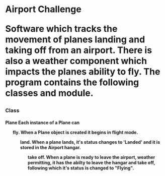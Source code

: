 <h1>Airport Challenge

Software which tracks the movement of planes landing and taking off from an airport. There is also a weather component which impacts the planes ability to fly. The program contains the following classes and module.

<h3>Class
<h4>Plane
Each instance of a Plane can
  <ul>fly. When a Plane object is created it begins in flight mode.
  <ul>land. When a plane lands, it's status changes to 'Landed' and it is stored in the Airport hangar. 
  <ul>take off. When a plane is ready to leave the airport, weather permitting, it has the abilty to leave the hangar and take off, following which it's status is changed to "Flying".
